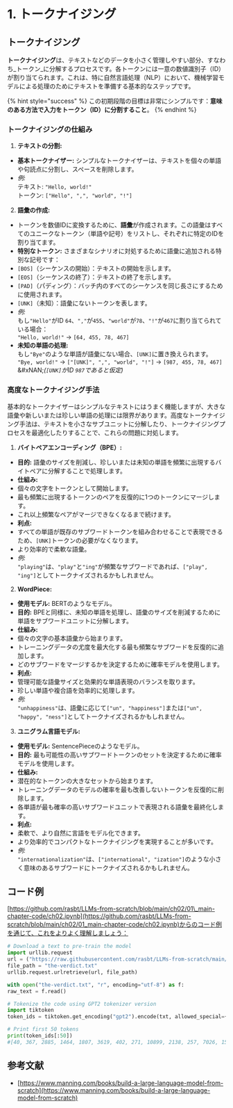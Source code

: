 # 1. トークナイジング

## トークナイジング

**トークナイジング**は、テキストなどのデータを小さく管理しやすい部分、すなわち_トークン_に分解するプロセスです。各トークンには一意の数値識別子（ID）が割り当てられます。これは、特に自然言語処理（NLP）において、機械学習モデルによる処理のためにテキストを準備する基本的なステップです。

{% hint style="success" %}
この初期段階の目標は非常にシンプルです：**意味のある方法で入力をトークン（ID）に分割すること**。
{% endhint %}

### **トークナイジングの仕組み**

1. **テキストの分割:**
* **基本トークナイザー:** シンプルなトークナイザーは、テキストを個々の単語や句読点に分割し、スペースを削除します。
* _例:_\
テキスト: `"Hello, world!"`\
トークン: `["Hello", ",", "world", "!"]`
2. **語彙の作成:**
* トークンを数値IDに変換するために、**語彙**が作成されます。この語彙はすべてのユニークなトークン（単語や記号）をリストし、それぞれに特定のIDを割り当てます。
* **特別なトークン:** さまざまなシナリオに対処するために語彙に追加される特別な記号です：
* `[BOS]`（シーケンスの開始）：テキストの開始を示します。
* `[EOS]`（シーケンスの終了）：テキストの終了を示します。
* `[PAD]`（パディング）：バッチ内のすべてのシーケンスを同じ長さにするために使用されます。
* `[UNK]`（未知）：語彙にないトークンを表します。
* _例:_\
もし`"Hello"`がID `64`、`","`が`455`、`"world"`が`78`、`"!"`が`467`に割り当てられている場合：\
`"Hello, world!"` → `[64, 455, 78, 467]`
* **未知の単語の処理:**\
もし`"Bye"`のような単語が語彙にない場合、`[UNK]`に置き換えられます。\
`"Bye, world!"` → `["[UNK]", ",", "world", "!"]` → `[987, 455, 78, 467]`\
&#xNAN;_(`[UNK]`がID `987`であると仮定)_

### **高度なトークナイジング手法**

基本的なトークナイザーはシンプルなテキストにはうまく機能しますが、大きな語彙や新しいまたは珍しい単語の処理には限界があります。高度なトークナイジング手法は、テキストを小さなサブユニットに分解したり、トークナイジングプロセスを最適化したりすることで、これらの問題に対処します。

1. **バイトペアエンコーディング（BPE）:**
* **目的:** 語彙のサイズを削減し、珍しいまたは未知の単語を頻繁に出現するバイトペアに分解することで処理します。
* **仕組み:**
* 個々の文字をトークンとして開始します。
* 最も頻繁に出現するトークンのペアを反復的に1つのトークンにマージします。
* これ以上頻繁なペアがマージできなくなるまで続けます。
* **利点:**
* すべての単語が既存のサブワードトークンを組み合わせることで表現できるため、`[UNK]`トークンの必要がなくなります。
* より効率的で柔軟な語彙。
* _例:_\
`"playing"`は、`"play"`と`"ing"`が頻繁なサブワードであれば、`["play", "ing"]`としてトークナイズされるかもしれません。
2. **WordPiece:**
* **使用モデル:** BERTのようなモデル。
* **目的:** BPEと同様に、未知の単語を処理し、語彙のサイズを削減するために単語をサブワードユニットに分解します。
* **仕組み:**
* 個々の文字の基本語彙から始まります。
* トレーニングデータの尤度を最大化する最も頻繁なサブワードを反復的に追加します。
* どのサブワードをマージするかを決定するために確率モデルを使用します。
* **利点:**
* 管理可能な語彙サイズと効果的な単語表現のバランスを取ります。
* 珍しい単語や複合語を効率的に処理します。
* _例:_\
`"unhappiness"`は、語彙に応じて`["un", "happiness"]`または`["un", "happy", "ness"]`としてトークナイズされるかもしれません。
3. **ユニグラム言語モデル:**
* **使用モデル:** SentencePieceのようなモデル。
* **目的:** 最も可能性の高いサブワードトークンのセットを決定するために確率モデルを使用します。
* **仕組み:**
* 潜在的なトークンの大きなセットから始まります。
* トレーニングデータのモデルの確率を最も改善しないトークンを反復的に削除します。
* 各単語が最も確率の高いサブワードユニットで表現される語彙を最終化します。
* **利点:**
* 柔軟で、より自然に言語をモデル化できます。
* より効率的でコンパクトなトークナイジングを実現することが多いです。
* _例:_\
`"internationalization"`は、`["international", "ization"]`のような小さく意味のあるサブワードにトークナイズされるかもしれません。

## コード例

[https://github.com/rasbt/LLMs-from-scratch/blob/main/ch02/01\_main-chapter-code/ch02.ipynb](https://github.com/rasbt/LLMs-from-scratch/blob/main/ch02/01_main-chapter-code/ch02.ipynb)からのコード例を通じて、これをよりよく理解しましょう：
```python
# Download a text to pre-train the model
import urllib.request
url = ("https://raw.githubusercontent.com/rasbt/LLMs-from-scratch/main/ch02/01_main-chapter-code/the-verdict.txt")
file_path = "the-verdict.txt"
urllib.request.urlretrieve(url, file_path)

with open("the-verdict.txt", "r", encoding="utf-8") as f:
raw_text = f.read()

# Tokenize the code using GPT2 tokenizer version
import tiktoken
token_ids = tiktoken.get_encoding("gpt2").encode(txt, allowed_special={"[EOS]"}) # Allow the user of the tag "[EOS]"

# Print first 50 tokens
print(token_ids[:50])
#[40, 367, 2885, 1464, 1807, 3619, 402, 271, 10899, 2138, 257, 7026, 15632, 438, 2016, 257, 922, 5891, 1576, 438, 568, 340, 373, 645, 1049, 5975, 284, 502, 284, 3285, 326, 11, 287, 262, 6001, 286, 465, 13476, 11, 339, 550, 5710, 465, 12036, 11, 6405, 257, 5527, 27075, 11]
```
## 参考文献

* [https://www.manning.com/books/build-a-large-language-model-from-scratch](https://www.manning.com/books/build-a-large-language-model-from-scratch)
